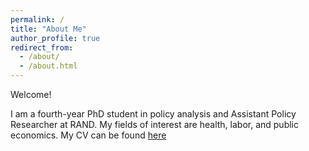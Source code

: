 ```yaml
---
permalink: /
title: "About Me"
author_profile: true
redirect_from: 
  - /about/
  - /about.html
---
```


Welcome! 

I am a fourth-year PhD student in policy analysis and Assistant Policy Researcher at RAND. My fields of interest are health, labor, and public economics.
My CV can be found [here](https://drive.google.com/file/d/1QJwFL_ya6Ieqk-3Gj-Jcaj_2S6rVbnaJ/view?usp=sharing)
